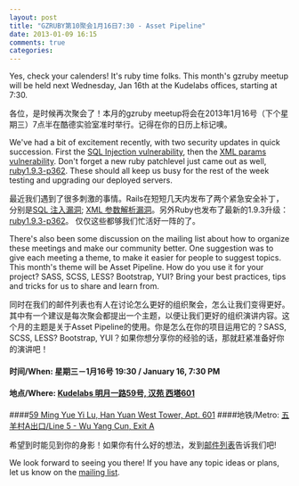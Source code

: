 ```yaml
---
layout: post
title: "GZRUBY第10聚会1月16日7:30 - Asset Pipeline"
date: 2013-01-09 16:15
comments: true
categories: 
---
```


Yes, check your calenders! It's ruby time folks. This month's gzruby meetup will be held next Wednesday, Jan 16th at the Kudelabs offices, starting at 7:30.

各位，是时候再次聚会了！本月的gzruby meetup将会在2013年1月16号（下个星期三）7点半在酷德实验室准时举行。记得在你的日历上标记噢。

We've had a bit of excitement recently, with two security updates in quick succession. First the [SQL Injection vulnerability](http://weblog.rubyonrails.org/2013/1/2/Rails-3-2-10--3-1-9--and-3-0-18-have-been-released/), then the [XML params vulnerability](http://weblog.rubyonrails.org/2013/1/8/Rails-3-2-11-3-1-10-3-0-19-and-2-3-15-have-been-released/). Don't forget a new ruby patchlevel just came out as well, [ruby1.9.3-p362](http://www.ruby-lang.org/en/news/2012/12/25/ruby-1-9-3-p362-is-released/). These should all keep us busy for the rest of the week testing and upgrading our deployed servers.

最近我们遇到了很多刺激的事情。Rails在短短几天内发布了两个紧急安全补丁，分别是[SQL 注入漏洞](http://weblog.rubyonrails.org/2013/1/2/Rails-3-2-10--3-1-9--and-3-0-18-have-been-released/);  [XML 参数解析漏洞](http://weblog.rubyonrails.org/2013/1/8/Rails-3-2-11-3-1-10-3-0-19-and-2-3-15-have-been-released/)。另外Ruby也发布了最新的1.9.3升级：[ruby1.9.3-p362](http://www.ruby-lang.org/en/news/2012/12/25/ruby-1-9-3-p362-is-released/)。
仅仅这些都够我们忙活好一阵的了。

There's also been some discussion on the mailing list about how to organize these meetings and make our community better. One suggestion was to give each meeting a theme, to make it easier for people to suggest topics. This month's theme will be Asset Pipeline. How do you use it for your project? SASS, SCSS, LESS? Bootstrap, YUI? Bring your best practices, tips and tricks for us to share and learn from.

同时在我们的邮件列表也有人在讨论怎么更好的组织聚会，怎么让我们变得更好。其中有一个建议是每次聚会都提出一个主题，以便让我们更好的组织演讲内容。这个月的主题是关于Asset Pipeline的使用。你是怎么在你的项目运用它的？SASS, SCSS, LESS? Bootstrap, YUI？如果你想分享你的经验的话，那就赶紧准备好你的演讲吧！


#### 时间/When: 星期三－1月16号 19:30 / January 16, 7:30 PM
#### 地点/Where: [Kudelabs 明月一路59号, 汉苑 西塔601](http://gz.o.cn/13105)
####[59 Ming Yue Yi Lu, Han Yuan West Tower, Apt. 601](http://gz.o.cn/13105)
####地铁/Metro: [五羊村A出口/Line 5 - Wu Yang Cun, Exit A](http://www.exploregz.com/metro/pedia/station/wuyangcun/)


希望到时能见到你的身影！如果你有什么好的想法，发到[邮件列表](https://groups.google.com/forum/?fromgroups#!forum/gzruby)告诉我们吧!

We look forward to seeing you there! If you have any topic ideas or plans, let us know on the [mailing list](https://groups.google.com/forum/?fromgroups#!forum/gzruby).
